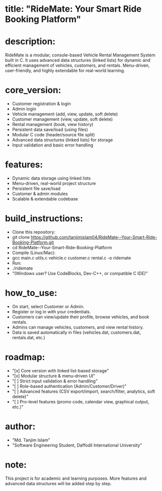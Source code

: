 # title: "RideMate: Your Smart Ride Booking Platform"

# description:

RideMate is a modular, console-based Vehicle Rental Management System built in C.
It uses advanced data structures (linked lists) for dynamic and efficient management of vehicles, customers, and rentals.
Menu-driven, user-friendly, and highly extendable for real-world learning.

# core_version:

- Customer registration & login
- Admin login
- Vehicle management (add, view, update, soft delete)
- Customer management (view, update, soft delete)
- Rental management (book, view history)
- Persistent data save/load (using files)
- Modular C code (header/source file split)
- Advanced data structures (linked lists) for storage
- Input validation and basic error handling

# features:

- Dynamic data storage using linked lists
- Menu-driven, real-world project structure
- Persistent file save/load
- Customer & admin modules
- Scalable & extendable codebase

# build_instructions:

- Clone this repository:
- git clone https://github.com/tanjimislam04/RideMate--Your-Smart-Ride-Booking-Platform.git
- cd RideMate--Your-Smart-Ride-Booking-Platform
- Compile (Linux/Mac):
- gcc main.c utils.c vehicle.c customer.c rental.c -o ridemate
- Run:
- ./ridemate
- "(Windows user? Use CodeBlocks, Dev-C++, or compatible C IDE)"

# how_to_use:

- On start, select Customer or Admin.
- Register or log in with your credentials.
- Customers can view/update their profile, browse vehicles, and book rentals.
- Admins can manage vehicles, customers, and view rental history.
- Data is saved automatically in files (vehicles.dat, customers.dat, rentals.dat, etc.)

# roadmap:

- "[x] Core version with linked list-based storage"
- "[x] Modular structure & menu-driven UI"
- "[ ] Strict input validation & error handling"
- "[ ] Role-based authentication (Admin/Customer/Driver)"
- "[ ] Advanced features (CSV export/import, search/filter, analytics, soft delete)"
- "[ ] Pro-level features (promo code, calendar view, graphical output, etc.)"

# author:

- "Md. Tanjim Islam"
- "Software Engineering Student, Daffodil International University"

# note:

This project is for academic and learning purposes. More features and advanced data structures will be added step by step.
